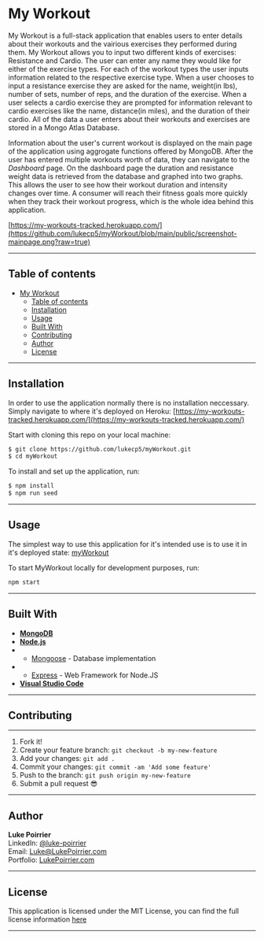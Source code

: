 # My Workout
My Workout is a full-stack application that enables users to enter details about their workouts and the vairious exercises they performed during them. My Workout allows you to input two different kinds of exercises: Resistance and Cardio. The user can enter any name they would like for either of the exercise types. For each of the workout types the user inputs information related to the respective exercise type. When a user chooses to input a resistance exercise they are asked for the name, weight(in lbs), number of sets, number of reps, and the duration of the exercise. When a user selects a cardio exercise they are prompted for information relevant to cardio exercises like the name, distance(in miles), and the duration of their cardio. All of the data a user enters about their workouts and exercises are stored in a Mongo Atlas Database. 

Information about the user's current workout is displayed on the main page of the application using aggrogate functions offered by MongoDB. After the user has entered multiple workouts worth of data, they can navigate to the _Dashboard_ page. On the dashboard page the duration and resistance weight data is retrieved from the database and graphed into two graphs. This allows the user to see how their workout duration and intensity changes over time. A consumer will reach their fitness goals more quickly when they track their workout progress, which is the whole idea behind this application. 

[https://my-workouts-tracked.herokuapp.com/](https://github.com/lukecp5/myWorkout/blob/main/public/screenshot-mainpage.png?raw=true)

---

## **Table of contents**

- [My Workout](#my-workout)
  - [Table of contents](#table-of-contents)
  - [Installation](#installation)
  - [Usage](#usage)
  - [Built With](#built-with)
  - [Contributing](#contributing)
  - [Author](#author)
  - [License](#license)
---
## **Installation**
In order to use the application normally there is no installation neccessary. Simply navigate to where it's deployed on Heroku: [https://my-workouts-tracked.herokuapp.com/](https://my-workouts-tracked.herokuapp.com/)

Start with cloning this repo on your local machine:

```sh
$ git clone https://github.com/lukecp5/myWorkout.git
$ cd myWorkout
```

To install and set up the application, run:

```sh
$ npm install
$ npm run seed
```

---

## **Usage**
The simplest way to use this application for it's intended use is to use it in it's deployed state: [myWorkout](https://my-workouts-tracked.herokuapp.com/)

To start MyWorkout locally for development purposes, run:
```sh
npm start
```



---

## **Built With**
* [**MongoDB**](https://www.mongodb.com/) 
* [**Node.js**](https://nodejs.org/en/about/)
*  - [Mongoose](https://www.npmjs.com/package/mongoose) - Database implementation 
*  - [Express](https://www.npmjs.com/package/express) - Web Framework for Node.JS
* [**Visual Studio Code**](https://code.visualstudio.com/)

---

## **Contributing**

---

1.  Fork it!
2.  Create your feature branch: `git checkout -b my-new-feature`
3.  Add your changes: `git add .`
4.  Commit your changes: `git commit -am 'Add some feature'`
5.  Push to the branch: `git push origin my-new-feature`
6.  Submit a pull request :sunglasses:

---

## **Author**
**Luke Poirrier**   
LinkedIn: [@luke-poirrier](https://www.linkedin.com/in/luke-poirrier)  
Email: [Luke@LukePoirrier.com](mailto:Luke@LukePoirrier.com)  
Portfolio: [LukePoirrier.com](http://lukepoirrier.com)  

---

## **License**
This application is licensed under the MIT License, you can find the full license information [here](http://github.com/lukecp5/employee-tracker/LICENSE.txt)

---


